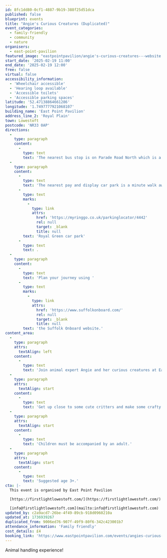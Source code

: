 ```yaml
---
id: 8fc1dd80-0cf1-4887-9b19-388f25d51dca
published: false
blueprint: events
title: "Angie's Curious Creatures (Duplicated)"
event_categories:
  - family-friendly
  - community
  - nature
organisers:
  - east-point-pavilion
featured_image: "eastpointpavilion/angie's-curious-creatures---website.png"
start_date: '2025-02-19 11:00'
end_date: '2025-02-19 12:00'
free: false
virtual: false
accessibility_information:
  - 'Wheelchair accessible'
  - 'Hearing loop available'
  - 'Accessible toilets'
  - 'Accessible parking spaces'
latitude: '52.47138864661286'
longitude: '1.7497777921068107'
building_name: 'East Point Pavilion'
address_line_2: 'Royal Plain'
town: Lowestoft
postcode: 'NR33 0AP'
directions:
  -
    type: paragraph
    content:
      -
        type: text
        text: 'The nearest bus stop is on Parade Road North which is a three minute walk from East Point Pavilion. There is a selection of buses which connect us to the town centre for example, No X2, X22 and 109.'
  -
    type: paragraph
    content:
      -
        type: text
        text: 'The nearest pay and display car park is a minute walk away at '
      -
        type: text
        marks:
          -
            type: link
            attrs:
              href: 'https://myringgo.co.uk/parkinglocator/4442'
              rel: null
              target: _blank
              title: null
        text: 'Royal Green car park'
      -
        type: text
        text: .
  -
    type: paragraph
    content:
      -
        type: text
        text: 'Plan your journey using '
      -
        type: text
        marks:
          -
            type: link
            attrs:
              href: 'https://www.suffolkonboard.com/'
              rel: null
              target: _blank
              title: null
        text: 'the Suffolk Onboard website.'
content_area:
  -
    type: paragraph
    attrs:
      textAlign: left
    content:
      -
        type: text
        text: 'Join animal expert Angie and her curious creatures at East Point Pavilion this half term.'
  -
    type: paragraph
    attrs:
      textAlign: start
    content:
      -
        type: text
        text: 'Get up close to some cute critters and make some crafty creatures of your own to take home. The session will end with an exciting story told by Angie.'
  -
    type: paragraph
    attrs:
      textAlign: start
    content:
      -
        type: text
        text: 'Children must be accompanied by an adult.'
  -
    type: paragraph
    attrs:
      textAlign: start
    content:
      -
        type: text
        text: 'Suggested age 3+.'
cta: |-
  This event is organised by East Point Pavilion

  [https://firstlightlowestoft.com/](https://firstlightlowestoft.com/)

  [info@firstlightlowestoft.com](mailto:info@firstlightlowestoft.com)
updated_by: c2a9acd7-26be-4f49-89cb-918d0960210a
updated_at: 1736939267
duplicated_from: 9006ed76-907f-49f9-80f6-342c423001b7
attendance_information: 'Family friendly'
cost_details: £4
booking_link: 'https://www.eastpointpavilion.com/events/angies-curious-creatures'
---
```

Animal handling experience!